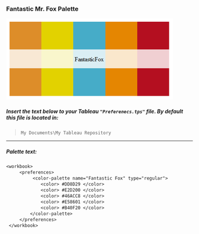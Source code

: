 
### Fantastic Mr. Fox Palette

![Fantastic Fox Colors](../images/fantastic_fox.png)

##### Insert the text below to your Tableau `"Preferenecs.tps"` file.  By default this file is located in:  
> `My Documents\My Tableau Repository`

---  

##### Palette text:
```{html}
<workbook> 
	 <preferences>
          <color-palette name="Fantastic Fox" type="regular"> 
			 <color> #DD8D29 </color> 
			 <color> #E2D200 </color> 
			 <color> #46ACC8 </color> 
			 <color> #E58601 </color> 
			 <color> #B40F20 </color> 
		 </color-palette> 
	 </preferences> 
 </workbook>
 ```
